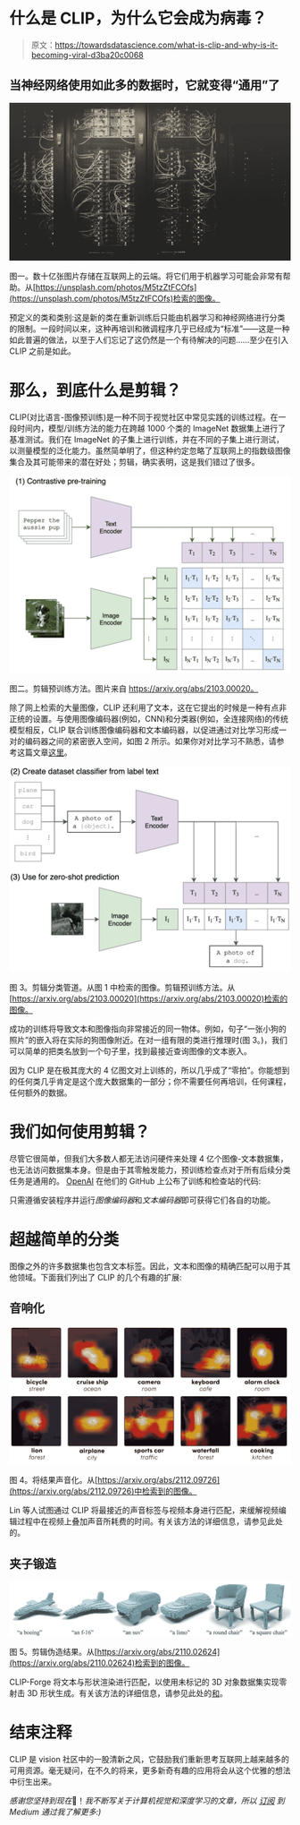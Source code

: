 # 什么是 CLIP，为什么它会成为病毒？

> 原文：<https://towardsdatascience.com/what-is-clip-and-why-is-it-becoming-viral-d3ba20c0068>

## 当神经网络使用如此多的数据时，它就变得“通用”了

![](img/6b31e8df70d8e3ee1c1adb69563c5076.png)

图一。数十亿张图片存储在互联网上的云端。将它们用于机器学习可能会非常有帮助。从[https://unsplash.com/photos/M5tzZtFCOfs](https://unsplash.com/photos/M5tzZtFCOfs)检索的图像。

预定义的类和类别:这是新的类在重新训练后只能由机器学习和神经网络进行分类的限制。一段时间以来，这种再培训和微调程序几乎已经成为“标准”——这是一种如此普遍的做法，以至于人们忘记了这仍然是一个有待解决的问题……至少在引入 CLIP 之前是如此。

# 那么，到底什么是剪辑？

CLIP(对比语言-图像预训练)是一种不同于视觉社区中常见实践的训练过程。在一段时间内，模型/训练方法的能力在跨越 1000 个类的 ImageNet 数据集上进行了基准测试。我们在 ImageNet 的子集上进行训练，并在不同的子集上进行测试，以测量模型的泛化能力。虽然简单明了，但这种约定忽略了互联网上的指数级图像集合及其可能带来的潜在好处；剪辑，确实表明，这是我们错过了很多。

![](img/e0430a033e9ceeed2d4f2431363723a0.png)

图二。剪辑预训练方法。图片来自 https://arxiv.org/abs/2103.00020。

除了网上检索的大量图像，CLIP 还利用了文本，这在它提出的时候是一种有点非正统的设置。与使用图像编码器(例如，CNN)和分类器(例如，全连接网络)的传统模型相反，CLIP 联合训练图像编码器和文本编码器，以促进通过对比学习形成一对的编码器之间的紧密嵌入空间，如图 2 所示。如果你对对比学习不熟悉，请参考这篇文章[这里](/contrastive-learning-in-3-minutes-89d9a7db5a28)。

![](img/c2ec50b560d67e527c98f6eba681e3fa.png)

图 3。剪辑分类管道。从图 1 中检索的图像。剪辑预训练方法。从[https://arxiv.org/abs/2103.00020](https://arxiv.org/abs/2103.00020)检索的图像。

成功的训练将导致文本和图像指向非常接近的同一物体。例如，句子“一张小狗的照片”的嵌入将在实际的狗图像附近。在对一组有限的类进行推理时(图 3。)，我们可以简单的把类名放到一个句子里，找到最接近查询图像的文本嵌入。

因为 CLIP 是在极其庞大的 4 亿图文对上训练的，所以几乎成了“零拍”。你能想到的任何类几乎肯定是这个庞大数据集的一部分；你不需要任何再培训，任何课程，任何额外的数据。

# 我们如何使用剪辑？

尽管它很简单，但我们大多数人都无法访问硬件来处理 4 亿个图像-文本数据集，也无法访问数据集本身。但是由于其零触发能力，预训练检查点对于所有后续分类任务是通用的。 [OpenAI](https://openai.com) 在他们的 GitHub 上公布了训练和检查站的代码:

[](https://github.com/openai/CLIP)  

只需遵循安装程序并运行*图像编码器*和*文本编码器*即可获得它们各自的功能。

# 超越简单的分类

图像之外的许多数据集也包含文本标签。因此，文本和图像的精确匹配可以用于其他领域。下面我们列出了 CLIP 的几个有趣的扩展:

## 音响化

![](img/82a55716b54201f68df330d2a21bc028.png)

图 4。将结果声音化。从[https://arxiv.org/abs/2112.09726](https://arxiv.org/abs/2112.09726)中检索到的图像。

Lin 等人试图通过 CLIP 将最接近的声音标签与视频本身进行匹配，来缓解视频编辑过程中在视频上叠加声音所耗费的时间。有关该方法的详细信息，请参见此处的。

## 夹子锻造

![](img/c2414b8732a959ef6c86a0f28544a715.png)

图 5。剪辑伪造结果。从[https://arxiv.org/abs/2110.02624](https://arxiv.org/abs/2110.02624)检索到的图像。

CLIP-Forge 将文本与形状渲染进行匹配，以使用未标记的 3D 对象数据集实现零射击 3D 形状生成。有关该方法的详细信息，请参见此处的[和](https://arxiv.org/abs/2110.02624)。

# 结束注释

CLIP 是 vision 社区中的一股清新之风，它鼓励我们重新思考互联网上越来越多的可用资源。毫无疑问，在不久的将来，更多新奇有趣的应用将会从这个优雅的想法中衍生出来。

*感谢您坚持到现在*🙏！*我不断写关于计算机视觉和深度学习的文章，所以* [*订阅*](https://taying-cheng.medium.com/membership) *到 Medium 通过我了解更多:)*